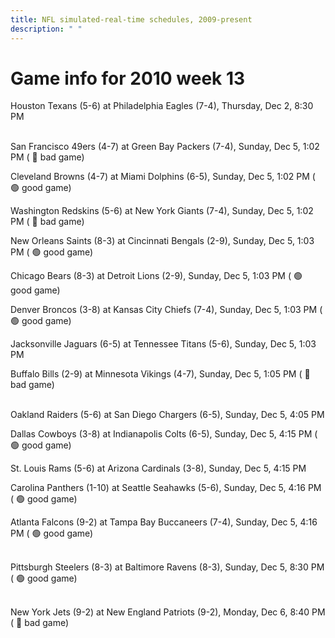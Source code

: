 ```yaml
---
title: NFL simulated-real-time schedules, 2009-present
description: " "
---
```


# Game info for 2010 week 13

Houston Texans (5-6) at Philadelphia Eagles (7-4), Thursday, Dec 2, 8:30 PM

<br/>San Francisco 49ers (4-7) at Green Bay Packers (7-4), Sunday, Dec 5, 1:02 PM (	:red_circle: bad game)

Cleveland Browns (4-7) at Miami Dolphins (6-5), Sunday, Dec 5, 1:02 PM (	:green_circle: good game)

Washington Redskins (5-6) at New York Giants (7-4), Sunday, Dec 5, 1:02 PM (	:red_circle: bad game)

New Orleans Saints (8-3) at Cincinnati Bengals (2-9), Sunday, Dec 5, 1:03 PM (	:green_circle: good game)

Chicago Bears (8-3) at Detroit Lions (2-9), Sunday, Dec 5, 1:03 PM (	:green_circle: good game)

Denver Broncos (3-8) at Kansas City Chiefs (7-4), Sunday, Dec 5, 1:03 PM (	:green_circle: good game)

Jacksonville Jaguars (6-5) at Tennessee Titans (5-6), Sunday, Dec 5, 1:03 PM

Buffalo Bills (2-9) at Minnesota Vikings (4-7), Sunday, Dec 5, 1:05 PM (	:red_circle: bad game)

<br/>Oakland Raiders (5-6) at San Diego Chargers (6-5), Sunday, Dec 5, 4:05 PM

Dallas Cowboys (3-8) at Indianapolis Colts (6-5), Sunday, Dec 5, 4:15 PM (	:green_circle: good game)

St. Louis Rams (5-6) at Arizona Cardinals (3-8), Sunday, Dec 5, 4:15 PM

Carolina Panthers (1-10) at Seattle Seahawks (5-6), Sunday, Dec 5, 4:16 PM (	:green_circle: good game)

Atlanta Falcons (9-2) at Tampa Bay Buccaneers (7-4), Sunday, Dec 5, 4:16 PM (	:green_circle: good game)

<br/>Pittsburgh Steelers (8-3) at Baltimore Ravens (8-3), Sunday, Dec 5, 8:30 PM (	:green_circle: good game)

<br/>New York Jets (9-2) at New England Patriots (9-2), Monday, Dec 6, 8:40 PM (	:red_circle: bad game)


